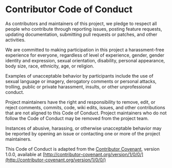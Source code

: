 # Contributor Code of Conduct

As contributors and maintainers of this project,
we pledge to respect all people who contribute through reporting issues,
posting feature requests,
updating documentation,
submitting pull requests or patches,
and other activities.

We are committed to making participation in this project a harassment-free experience for everyone,
regardless of level of experience,
gender,
gender identity and expression,
sexual orientation,
disability,
personal appearance,
body size,
race,
ethnicity,
age,
or religion.

Examples of unacceptable behavior by participants include the use of
sexual language or imagery,
derogatory comments or personal attacks,
trolling,
public or private harassment,
insults,
or other unprofessional conduct.

Project maintainers have the right and responsibility to remove,
edit,
or reject comments,
commits,
code,
wiki edits,
issues,
and other contributions that are not aligned to this Code of Conduct.
Project maintainers who do not follow the Code of Conduct
may be removed from the project team.

Instances of abusive,
harassing,
or otherwise unacceptable behavior may be reported by opening an issue
or contacting one or more of the project maintainers.

This Code of Conduct is adapted from the
[Contributor Covenant](http://contributor-covenant.org),
version 1.0.0,
available at
[http://contributor-covenant.org/version/1/0/0/](http://contributor-covenant.org/version/1/0/0/)
